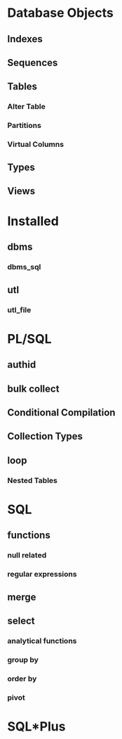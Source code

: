 # Database Objects

## Indexes

## Sequences

## Tables

### Alter Table
### Partitions
### Virtual Columns

## Types

## Views

# Installed

## dbms

### dbms_sql

## utl

### utl_file

# PL/SQL

## authid

## bulk collect

## Conditional Compilation

## Collection Types

## loop

### Nested Tables

# SQL

## functions

### null related
### regular expressions

## merge

## select

### analytical functions

### group by

### order by

### pivot

# SQL*Plus
